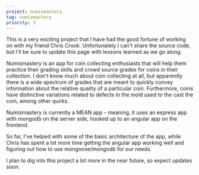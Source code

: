 ```yaml
---
project: numismastery
tag: numismastery
priority: 3
---
```

This is a very exciting project that I have had the good fortune of working on with my friend Chris Crook. Unfortunately I can't share the source code, but I'll be sure to update this page with lessons learned as we go along.

Numismastery is an app for coin collecting enthusiasts that will help them practice their grading skills and crowd source grades for coins in their collection. I don't know much about coin collecting at all, but apparently there is a wide spectrum of grades that are meant to quickly convey information about the relative quality of a particular coin. Furthermore, coins have distinctive variations related to defects in the mold used to the cast the coin, among other quirks.

Numismastery is currently a MEAN app - meaning, it uses an express app with mongodb on the server side, hooked up to an angular app on the frontend.

So far, I've helped with some of the basic architecture of the app, while Chris has spent a lot more time getting the angular app working well and figuring out how to use mongoose/mongodb for our needs.

I plan to dig into this project a lot more in the near future, so expect updates soon.
